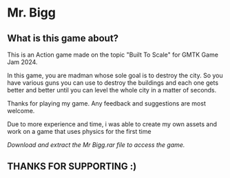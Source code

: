 # Mr. Bigg

## What is this game about?

This is an Action game made on the topic "Built To Scale" for GMTK Game Jam 2024.

In this game, you are madman whose sole goal is to destroy the city. So you have various guns you can use to destroy the buildings and each one gets better and better until you can level the whole city in a matter of seconds. 

Thanks for playing my game. Any feedback and suggestions are most welcome. 

Due to more experience and time, i was able to create my own assets and work on a game that uses physics for the first time

*Download and extract the Mr Bigg.rar file to access the game.*

## THANKS FOR SUPPORTING :)
